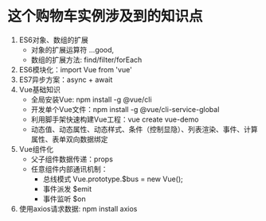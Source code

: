 # 这个购物车实例涉及到的知识点
1. ES6对象、数组的扩展
    - 对象的扩展运算符 ...good,
    - 数组的扩展方法: find/filter/forEach
2. ES6模块化：import Vue from 'vue'
3. ES7异步方案：async + await
4. Vue基础知识
    - 全局安装Vue: npm install -g @vue/cli
    - 开发单个Vue文件：npm install -g @vue/cli-service-global
    - 利用脚手架快速构建Vue工程：vue create vue-demo
    - 动态值、动态属性、动态样式、条件（控制显隐）、列表渲染、事件、计算属性、表单双向数据绑定
5. Vue组件化
    - 父子组件数据传递：props
    - 任意组件内部通讯机制：
        - 总线模式 Vue.prototype.$bus = new Vue();
        - 事件派发 $emit
        - 事件监听 $on
6. 使用axios请求数据: npm install axios

         
                   
                 
                                                  
                   
                 
                                         